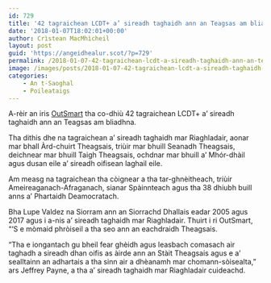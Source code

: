 ```yaml
---
id: 729
title: '42 tagraichean LCDT+ a’ sireadh taghaidh ann an Teagsas am bliadhna'
date: '2018-01-07T18:02:01+00:00'
author: Crìstean MacMhìcheil
layout: post
guid: 'https://angeidhealur.scot/?p=729'
permalink: /2018-01-07-42-tagraichean-lcdt-a-sireadh-taghaidh-ann-an-teagsas-am-bliadhna/
image: /images/posts/2018-01-07-42-tagraichean-lcdt-a-sireadh-taghaidh-ann-an-teagsas-am-bliadhna.webp
categories:
    - An t-Saoghal
    - Poileataigs
---
```


A-rèir an iris [OutSmart](http://www.outsmartmagazine.com/) tha co-dhiù 42 tagraichean LCDT+ a’ sireadh taghaidh ann an Teagsas am bliadhna.

Tha dithis dhe na tagraichean a’ sireadh taghaidh mar Riaghladair, aonar mar bhall Àrd-chuirt Theagsais, triùir mar bhuill Seanadh Theagsais, deichnear mar bhuill Taigh Theagsais, ochdnar mar bhuill a’ Mhór-dhàil agus dusan eile a’ sireadh oifisean laghail eile.

Am measg na tagraichean tha còignear a tha tar-ghnèitheach, triùir Ameireaganach-Afraganach, sianar Spàinnteach agus tha 38 dhiubh buill anns a’ Phartaidh Deamocratach.

Bha Lupe Valdez na Siorram ann an Siorrachd Dhallais eadar 2005 agus 2017 agus i a-nis a’ sireadh taghaidh mar Riaghladair. Thuirt i ri OutSmart, “‘S e mòmaid phròiseil a tha seo ann an eachdraidh Theagsais.

“Tha e iongantach gu bheil fear ghèidh agus leasbach comasach air taghadh a sireadh dhan oifis as àirde ann an Stàit Theagsais agus e a’ sealltainn an adhartais a tha sinn air a dhèanamh mar chomann-sòisealta,” ars Jeffrey Payne, a tha a’ sireadh taghaidh mar Riaghladair cuideachd.
